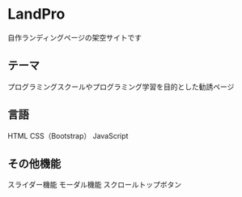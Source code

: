 # LandPro
自作ランディングページの架空サイトです

## テーマ
プログラミングスクールやプログラミング学習を目的とした勧誘ページ

## 言語
HTML
CSS（Bootstrap）
JavaScript

## その他機能
スライダー機能
モーダル機能
スクロールトップボタン
